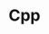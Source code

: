 ---
layout: category
title: 'Cpp'
comment: "'Effective C++'를 보고 공부한 내용을 정리하는 공간"
permalink: /Cpp/
---